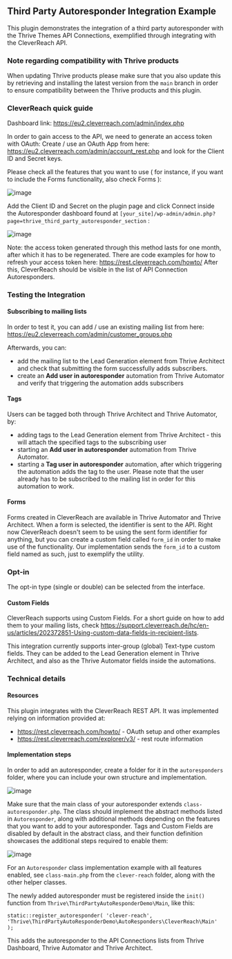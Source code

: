 ## Third Party Autoresponder Integration Example

This plugin demonstrates the integration of a third party autoresponder with the Thrive Themes API Connections, exemplified through integrating with the CleverReach API.

### Note regarding compatibility with Thrive products
When updating Thrive products please make sure that you also update this by retrieving and installing the latest version from the `main` branch in order to ensure compatibility between the Thrive products and this plugin.

### CleverReach quick guide

Dashboard link: https://eu2.cleverreach.com/admin/index.php

In order to gain access to the API, we need to generate an access token with OAuth:
Create / use an OAuth App from here: https://eu2.cleverreach.com/admin/account_rest.php and look for the Client ID and Secret keys.

Please check all the features that you want to use ( for instance, if you want to include the Forms functionality, also check Forms ):

![image](https://user-images.githubusercontent.com/26145465/163347674-a42b6f0b-1af5-46c2-b5cd-33a351aef437.png)

Add the Client ID and Secret on the plugin page and click Connect inside the Autoresponder dashboard found at `[your_site]/wp-admin/admin.php?page=thrive_third_party_autoresponder_section` :

![image](https://user-images.githubusercontent.com/26145465/159869031-d20b956f-fbbb-4956-8119-9eed8f1244bf.png)

Note: the access token generated through this method lasts for one month, after which it has to be regenerated. There are code examples for how to refresh your access token here: https://rest.cleverreach.com/howto/ 
After this, CleverReach should be visible in the list of API Connection Autoresponders.

### Testing the Integration
#### Subscribing to mailing lists
In order to test it, you can add / use an existing mailing list from here: https://eu2.cleverreach.com/admin/customer_groups.php

Afterwards, you can:
- add the mailing list to the Lead Generation element from Thrive Architect and check that submitting the form successfully adds subscribers.
- create an **Add user in autoresponder** automation from Thrive Automator and verify that triggering the automation adds subscribers
#### Tags
Users can be tagged both through Thrive Architect and Thrive Automator, by:
- adding tags to the Lead Generation element from Thrive Architect - this will attach the specified tags to the subscribing user
- starting an **Add user in autoresponder** automation from Thrive Automator.
- starting a **Tag user in autoresponder** automation, after which triggering the automation adds the tag to the user. Please note that the user already has to be subscribed to the mailing list in order for this automation to work.

#### Forms
Forms created in CleverReach are available in Thrive Automator and Thrive Architect. When a form is selected, the identifier is sent to the API. Right now CleverReach doesn't seem to be using the sent form identifier for anything, but you can create a custom field called `form_id` in order to make use of the functionality. Our implementation sends the `form_id` to a custom field named as such, just to exemplify the utility.

### Opt-in
The opt-in type (single or double) can be selected from the interface.

#### Custom Fields
CleverReach supports using Custom Fields. For a short guide on how to add them to your mailing lists, check https://support.cleverreach.de/hc/en-us/articles/202372851-Using-custom-data-fields-in-recipient-lists.

This integration currently supports inter-group (global) Text-type custom fields.
They can be added to the Lead Generation element in Thrive Architect, and also as the Thrive Automator fields inside the automations.

### Technical details
#### Resources
This plugin integrates with the CleverReach REST API. It was implemented relying on information provided at:
- https://rest.cleverreach.com/howto/ - OAuth setup and other examples
- https://rest.cleverreach.com/explorer/v3/ - rest route information

#### Implementation steps
In order to add an autoresponder, create a folder for it in the `autoresponders` folder, where you can include your own structure and implementation.

![image](https://user-images.githubusercontent.com/26145465/159694514-3bc1b523-a6db-414d-a4e8-b8b314b6e13a.png)

Make sure that the main class of your autoresponder extends `class-autoresponder.php`. 
The class should implement the abstract methods listed in `Autoresponder`, along with additional methods depending on the features that you want to add to your autoresponder. Tags and Custom Fields are disabled by default in the abstract class, and their function definition showcases the additional steps required to enable them:

![image](https://user-images.githubusercontent.com/26145465/159706041-950fe2b0-7813-4152-af94-8685c97f5494.png)

For an `Autoresponder` class implementation example with all features enabled, see `class-main.php` from the `clever-reach` folder, along with the other helper classes.

The newly added autoresponder must be registered inside the `init()` function from `Thrive\ThirdPartyAutoResponderDemo\Main`, like this:

`static::register_autoresponder( 'clever-reach', 'Thrive\ThirdPartyAutoResponderDemo\AutoResponders\CleverReach\Main' );`

This adds the autoresponder to the API Connections lists from Thrive Dashboard, Thrive Automator and Thrive Architect.

